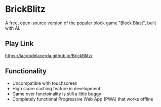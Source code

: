 # BrickBlitz
A free, open-source version of the popular block game "Block Blast", built with AI.

## Play Link
https://jacobdelacerda.github.io/BrickBlitz/

## Functionality
- Uncompatible with touchscreen
- High score caching feature in development
- Game over functoinality is still a little buggy
- Completely functional Progressive Web App (PWA) that works offline

